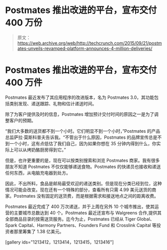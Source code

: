 # Postmates 推出改进的平台，宣布交付 400 万份

> 原文：<https://web.archive.org/web/http://techcrunch.com/2015/09/21/postmates-unveils-revamped-platform-announces-4-million-deliveries/>

# Postmates 推出改进的平台，宣布交付 400 万件

Postmates 最近发布了其应用程序的改进版本，名为 Postmates 3.0，其功能包括类别发现、递送跟踪、礼物和估计递送时间。

除了为客户提供及时的信息，Postmates 增加预计交付时间的原因之一是为了调整客户的预期。

“我们大多数的送货都不到一个小时。它们明显不到一个小时，”Postmates 的产品总监萨拉·莫斯科普夫告诉我。“不管出于什么原因，Postmates 的品牌宣传总是不到一个小时，这有点低估了我们自己，因为如果你想在 35 分钟内得到什么，你实际上可以从烤奶酪厨房得到它。”

但是，也许更重要的是，现在可以按类别搜索和浏览 Postmates 商家。我有很多朋友不知道 Postmates 不仅仅能够递送食物。Postmates 的快递员也接收和递送任何东西，从电脑充电器到处方。

因此，不出所料，食品是邮局最受欢迎的递送类别。但是现在分类已经到位，这种情况可能会改变。现在还有一个特殊的部分，查看所有只需 4.99 美元送货的商家。Postmates 没有固定的送货费，而是根据需求和接送地点之间的距离收费。

Postmates 最近完成了 400 万次递送，并于上周在另外 10 个城市推出，使其运营的主要城市总数达到 40 个。Postmates 最近还宣布与 Walgreens 合作,提供其全部商品目录的按需送货服务。迄今为止，Postmates 已经从 Tiger Global、Spark Capital、Harmony Partners、Founders Fund 和 Crosslink Capital 等投资者那里筹集了 1.38 亿美元。

[gallery ids="1213412，1213414，1213415，1213416"]